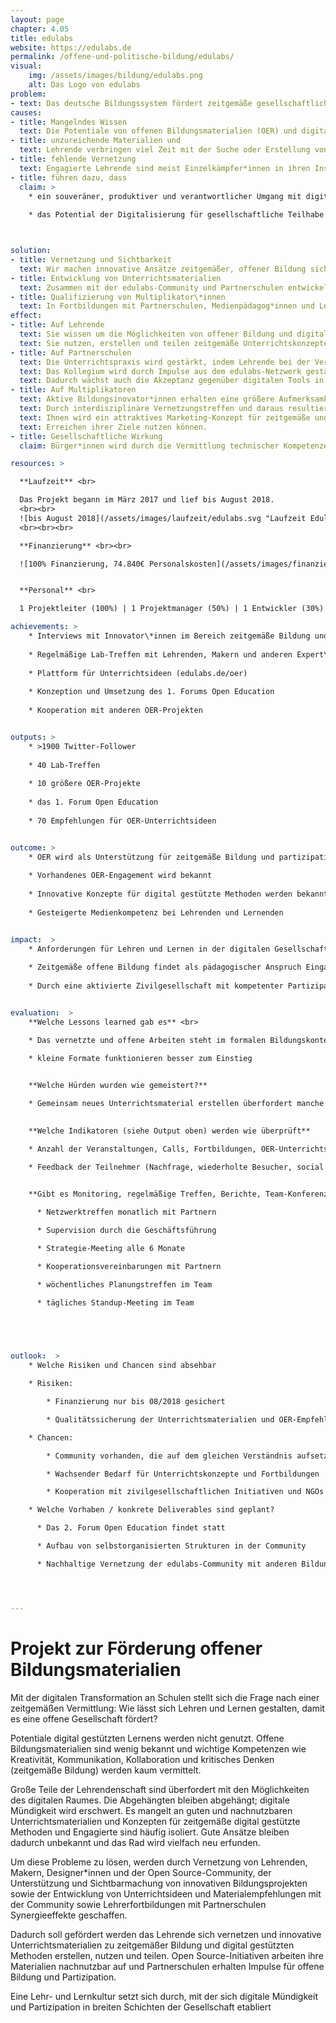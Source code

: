 ```yaml
---
layout: page
chapter: 4.05
title: edulabs
website: https://edulabs.de
permalink: /offene-und-politische-bildung/edulabs/
visual:
    img: /assets/images/bildung/edulabs.png
    alt: Das Logo von edulabs
problem:
- text: Das deutsche Bildungssystem fördert zeitgemäße gesellschaftliche Partizipation unzureichend
causes:
- title: Mangelndes Wissen
  text: Die Potentiale von offenen Bildungsmaterialien (OER) und digital gestützten Methoden sind kaum bekannt. Anforderungen und Möglichkeiten der digitalen Welt entwickeln sich schneller als das klassische Schulbuch. 
- title: unzureichende Materialien und  
  text: Lehrende verbringen viel Zeit mit der Suche oder Erstellung von geeigneten Materialien.
- title: fehlende Vernetzung
  text: Engagierte Lehrende sind meist Einzelkämpfer*innen in ihren Institutionen; es gibt wenig Inspiration und Unterstützung zu zeitgemäßer Bildung. Vorhandene Materialien und Konzepte werden wenig nachgenutzt.
- title: führen dazu, dass
  claim: >
    * ein souveräner, produktiver und verantwortlicher Umgang mit digitalen Medien in der Wissensgesellschaft Glücksache bleibt
    
    * das Potential der Digitalisierung für gesellschaftliche Teilhabe verschenkt wird



solution:
- title: Vernetzung und Sichtbarkeit
  text: Wir machen innovative Ansätze zeitgemäßer, offener Bildung sichtbar und vernetzen Bildungs-gestalter\*innen, die sich für partizipative Methoden und selbstgesteuertes Lernen einsetzen.
- title: Entwicklung von Unterrichtsmaterialien
  text: Zusammen mit der edulabs-Community und Partnerschulen entwickeln wir eine Sammlung von Unterrichtsideen und Materialien für zeitgemäße Bildung. Die Empfehlungen mit Praxisbezug unterstützen Lehrende bei der Nutzung von OER.
- title: Qualifizierung von Multiplikator\*innen
  text: In Fortbildungen mit Partnerschulen, Medienpädagog*innen und Lehrenden vermitteln wir Best practices, Konzepte und Erfahrungen aus der edulabs-community zu offener Bildung in der digitalen Welt.
effect:
- title: Auf Lehrende 
  text: Sie wissen um die Möglichkeiten von offener Bildung und digital gestützten Methoden.
  text: Sie nutzen, erstellen und teilen zeitgemäße Unterrichtskonzepte und können so den Herausforderungen zeitgemäßer Bildung gerecht werden.
- title: Auf Partnerschulen
  text: Die Unterrichtspraxis wird gestärkt, indem Lehrende bei der Vermittlung digitaler Kompetenzen unterstützt werden.
  text: Das Kollegium wird durch Impulse aus dem edulabs-Netzwerk gestärkt.
  text: Dadurch wächst auch die Akzeptanz gegenüber digitalen Tools in den Schulen. 
- title: Auf Multiplikatoren
  text: Aktive Bildungsinovator*innen erhalten eine größere Aufmerksamkeit.
  text: Durch interdisziplinäre Vernetzungstreffen und daraus resultierende Serendipität entstehen neue Ideen und Weiterbildungsmomente. 
  text: Ihnen wird ein attraktives Marketing-Konzept für zeitgemäße und freie Bildung zur Verfügung gestellt, welches sie auch für das
  text: Erreichen ihrer Ziele nutzen können.  
- title: Gesellschaftliche Wirkung
  claim: Bürger*innen wird durch die Vermittlung technischer Kompetenzen die Beteiligung an einer modernen Gesellschaft erleichtert.

resources: >

  **Laufzeit** <br>

  Das Projekt begann im März 2017 ​und lief bis August 2018.
  <br><br>
  ![bis August 2018](/assets/images/laufzeit/edulabs.svg "Laufzeit Edulabs")
  <br><br><br>

  **Finanzierung** <br><br>

  ![100% Finanzierung, 74.840€ Personalskosten](/assets/images/finanzierung/edulabs.svg "Finanzierung Edulabs")<br><br>


  **Personal** <br>

  1 Projektleiter (100%) | 1 Projektmanager (50%) | 1 Entwickler (30%) | Administration (15%) <br><br>

achievements: >
    * Interviews mit Innovator\*innen im Bereich zeitgemäße Bildung und OER
    
    * Regelmäßige Lab-Treffen mit Lehrenden, Makern und anderen Expert\*innen in Berlin, Düsseldorf und München
    
    * Plattform für Unterrichtsideen (edulabs.de/oer)
    
    * Konzeption und Umsetzung des 1. Forums Open Education
    
    * Kooperation mit anderen OER-Projekten


outputs: >
    * >1900 Twitter-Follower
    
    * 40 Lab-Treffen
    
    * 10 größere OER-Projekte
    
    * das 1. Forum Open Education
    
    * 70 Empfehlungen für OER-Unterrichtsideen


outcome: >
    * OER wird als Unterstützung für zeitgemäße Bildung und partizipative Lernformate bei Lehrenden bekannt
    
    * Vorhandenes OER-Engagement wird bekannt
    
    * Innovative Konzepte für digital gestützte Methoden werden bekannt und werden nachgenutzt
    
    * Gesteigerte Medienkompetenz bei Lehrenden und Lernenden


impact:  >
    * Anforderungen für Lehren und Lernen in der digitalen Gesellschaft werden als Impulse für Schulentwicklung wahrgenommen
    
    * Zeitgemäße offene Bildung findet als pädagogischer Anspruch Eingang in die Lehrerbildung
    
    * Durch eine aktivierte Zivilgesellschaft mit kompetenter Partizipation wird die Demokratie gestärkt


evaluation:  >
    **Welche Lessons learned gab es** <br>

    * Das vernetzte und offene Arbeiten steht im formalen Bildungskontext noch am Anfang

    * kleine Formate funktionieren besser zum Einstieg

    
    **Welche Hürden wurden wie gemeistert?** 

    * Gemeinsam neues Unterrichtsmaterial erstellen überfordert manche Teilnehmende; nun bieten die edusprints ein einsteigerfreundliches Format, um Empfehlungen für OER-Unterrichtsideen und neue Materialien zu entwickeln

    
    **Welche Indikatoren (siehe Output oben) werden wie überprüft** 

    * Anzahl der Veranstaltungen, Calls, Fortbildungen, OER-Unterrichtsideen und Partnerschulen

    * Feedback der Teilnehmer (Nachfrage, wiederholte Besucher, social media)

    
    **Gibt es Monitoring, regelmäßige Treffen, Berichte, Team-Konferenzen (z.B. Policy Gruppe), Strategie-Meetings, Schulungen, Zielvereinbarungen**

      * Netzwerktreffen monatlich mit Partnern

      * Supervision durch die Geschäftsführung

      * Strategie-Meeting alle 6 Monate

      * Kooperationsvereinbarungen mit Partnern

      * wöchentliches Planungstreffen im Team

      * tägliches Standup-Meeting im Team

    



outlook:  >
    * Welche Risiken und Chancen sind absehbar

    * Risiken: 

        * Finanzierung nur bis 08/2018 gesichert

        * Qualitätssicherung der Unterrichtsmaterialien und OER-Empfehlungen erfordert redaktionelle Unterstützung

    * Chancen: 

        * Community vorhanden, die auf dem gleichen Verständnis aufsetzt

        * Wachsender Bedarf für Unterrichtskonzepte und Fortbildungen

        * Kooperation mit zivilgesellschaftlichen Initiativen und NGOs bei der OER-Erstellung

    * Welche Vorhaben / konkrete Deliverables sind geplant? 

      * Das 2. Forum Open Education findet statt

      * Aufbau von selbstorganisierten Strukturen in der Community

      * Nachhaltige Vernetzung der edulabs-Community mit anderen Bildungsprojekten der OKF: Etablierung des OKF-Bildungsnetzwerkes




---
```



# Projekt zur Förderung offener Bildungsmaterialien

Mit der digitalen Transformation an Schulen stellt sich die Frage nach einer zeitgemäßen Vermittlung: Wie lässt sich Lehren und Lernen gestalten, damit es eine offene Gesellschaft fördert?

Potentiale digital gestützten Lernens werden nicht genutzt. Offene Bildungsmaterialien sind wenig bekannt und wichtige Kompetenzen wie Kreativität, Kommunikation, Kollaboration und kritisches Denken (zeitgemäße Bildung) werden kaum vermittelt.

Große Teile der Lehrendenschaft sind überfordert mit den Möglichkeiten des digitalen Raumes. Die Abgehängten bleiben abgehängt; digitale Mündigkeit wird erschwert. Es mangelt an guten und nachnutzbaren Unterrichtsmaterialien und Konzepten für zeitgemäße digital gestützte Methoden und Engagierte sind häufig isoliert. Gute Ansätze bleiben dadurch unbekannt und das Rad wird vielfach neu erfunden.
 
Um diese Probleme zu lösen, werden durch Vernetzung von Lehrenden, Makern, Designer*innen und der Open Source-Community, der Unterstützung und Sichtbarmachung von innovativen Bildungsprojekten sowie der Entwicklung von Unterrichtsideen und Materialempfehlungen mit der Community sowie Lehrerfortbildungen mit Partnerschulen Synergieeffekte geschaffen.

Dadurch soll gefördert werden das Lehrende sich vernetzen und innovative Unterrichtsmaterialien zu zeitgemäßer Bildung und digital gestützten Methoden erstellen, nutzen und teilen. Open Source-Initiativen arbeiten ihre Materialien nachnutzbar auf und Partnerschulen erhalten Impulse für offene Bildung und Partizipation.

Eine Lehr- und Lernkultur setzt sich durch, mit der sich digitale Mündigkeit und Partizipation in breiten Schichten der Gesellschaft etabliert